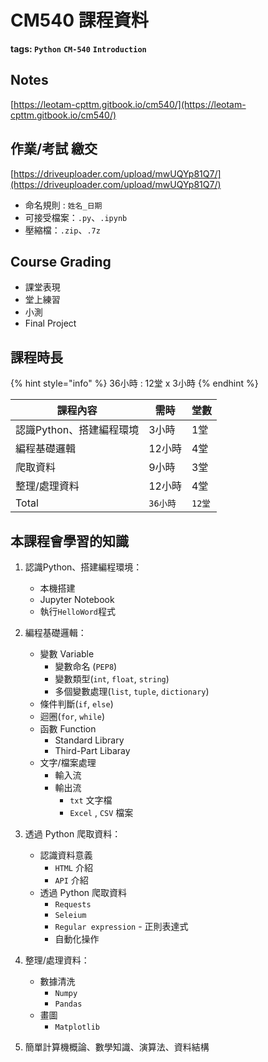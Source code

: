 # CM540 課程資料

**tags: `Python`** **`CM-540`** **`Introduction`**

## Notes
[https://leotam-cpttm.gitbook.io/cm540/](https://leotam-cpttm.gitbook.io/cm540/)

## 作業/考試 繳交
[https://driveuploader.com/upload/mwUQYp81Q7/](https://driveuploader.com/upload/mwUQYp81Q7/)

- 命名規則 : `姓名_日期`
- 可接受檔案：`.py`、`.ipynb`
- 壓縮檔：`.zip`、`.7z`

## Course Grading

* 課堂表現
* 堂上練習
* 小測
* Final Project

## 課程時長

{% hint style="info" %}
36小時 : 12堂 x 3小時
{% endhint %}

| 課程內容            | 需時     | 堂數    |
| --------------- | ------ | ----- |
| 認識Python、搭建編程環境 | 3小時    | 1堂    |
| 編程基礎邏輯          | 12小時   | 4堂    |
| 爬取資料            | 9小時    | 3堂    |
| 整理/處理資料         | 12小時   | 4堂    |
| Total           | `36小時` | `12堂` |

## 本課程會學習的知識

1. 認識Python、搭建編程環境：
   * 本機搭建
   * Jupyter Notebook
   * 執行`HelloWord`程式

2. 編程基礎邏輯：
   * 變數 Variable
     * 變數命名 (`PEP8`)
     * 變數類型(`int`, `float`, `string`)
     * 多個變數處理(`list`, `tuple`, `dictionary`)
   * 條件判斷(`if`, `else`)
   * 迴圈(`for`, `while`)
   * 函數 Function
     * Standard Library
     * Third-Part Libaray
   * 文字/檔案處理
     * 輸入流
     * 輸出流
       * `txt` 文字檔
       * `Excel` , `CSV` 檔案
3. 透過 Python 爬取資料：
   * 認識資料意義
     * `HTML` 介紹
     * `API` 介紹
   * 透過 Python 爬取資料
     * `Requests`
     * `Seleium`
     * `Regular expression` - 正則表達式
     * 自動化操作
4. 整理/處理資料：
   * 數據清洗
     * `Numpy`
     * `Pandas`
   * 畫圖
     * `Matplotlib`
5. 簡單計算機概論、數學知識、演算法、資料結構
